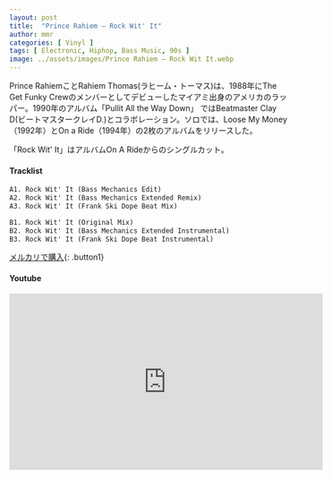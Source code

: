 ```yaml
---
layout: post
title:  "Prince Rahiem – Rock Wit' It"
author: mmr
categories: [ Vinyl ]
tags: [ Electronic, Hiphop, Bass Music, 90s ]
image: ../assets/images/Prince Rahiem – Rock Wit It.webp
---
```


Prince RahiemことRahiem Thomas(ラヒーム・トーマス)は、1988年にThe Get Funky Crewのメンバーとしてデビューしたマイアミ出身のアメリカのラッパー。1990年のアルバム「Pullit All the Way Down」 ではBeatmaster Clay D(ビートマスタークレイD.)とコラボレーション。ソロでは、Loose My Money（1992年）とOn a Ride（1994年）の2枚のアルバムをリリースした。

「Rock Wit' It」はアルバムOn A Rideからのシングルカット。

#### Tracklist
```md
A1. Rock Wit' It (Bass Mechanics Edit)
A2. Rock Wit' It (Bass Mechanics Extended Remix)
A3. Rock Wit' It (Frank Ski Dope Beat Mix)

B1. Rock Wit' It (Original Mix)
B2. Rock Wit' It (Bass Mechanics Extended Instrumental)
B3. Rock Wit' It (Frank Ski Dope Beat Instrumental)

```

[メルカリで購入](https://jp.mercari.com/item/m72029326823?afid=6142608987){: .button1}

#### Youtube
<iframe width="560" height="315" src="https://www.youtube.com/embed/QOe5unEWZk8?si=dD4oEUElRVHGt_PC" title="YouTube video player" frameborder="0" allow="accelerometer; autoplay; clipboard-write; encrypted-media; gyroscope; picture-in-picture; web-share" referrerpolicy="strict-origin-when-cross-origin" allowfullscreen></iframe>